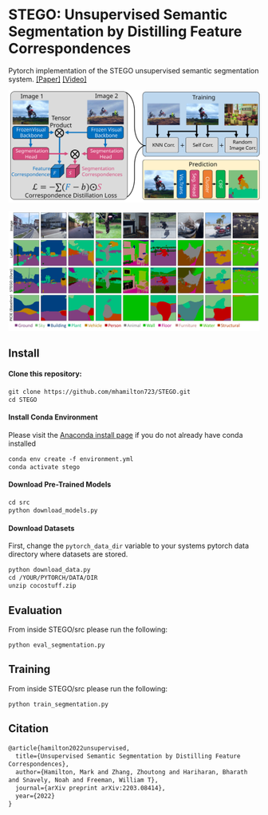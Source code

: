 # STEGO: Unsupervised Semantic Segmentation by Distilling Feature Correspondences

Pytorch implementation of the STEGO unsupervised semantic segmentation system.
[[Paper]](https://arxiv.org/abs/2203.08414) [[Video]](https://aka.ms/stego-video)


![Architecture](results/figures/stego.svg)

![Cocostuff results](results/figures/cocostuff27_results.jpg)


## Install

#### Clone this repository:
```
git clone https://github.com/mhamilton723/STEGO.git
cd STEGO
```

#### Install Conda Environment
Please visit the [Anaconda install page](https://docs.anaconda.com/anaconda/install/index.html) if you do not already have conda installed

```
conda env create -f environment.yml
conda activate stego
```

#### Download Pre-Trained Models

```
cd src
python download_models.py
```

#### Download Datasets

First, change the `pytorch_data_dir` variable to your 
systems pytorch data directory where datasets are stored. 

```
python download_data.py
cd /YOUR/PYTORCH/DATA/DIR
unzip cocostuff.zip
```


## Evaluation

From inside STEGO/src please run the following:
```
python eval_segmentation.py
```

## Training

From inside STEGO/src please run the following:
```
python train_segmentation.py
```

## Citation

```
@article{hamilton2022unsupervised,
  title={Unsupervised Semantic Segmentation by Distilling Feature Correspondences},
  author={Hamilton, Mark and Zhang, Zhoutong and Hariharan, Bharath and Snavely, Noah and Freeman, William T},
  journal={arXiv preprint arXiv:2203.08414},
  year={2022}
}
```